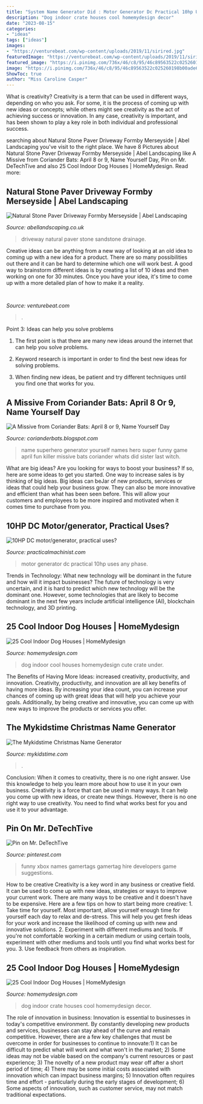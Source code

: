 ```yaml
---
title: "System Name Generator Did : Motor Generator Dc Practical 10hp Uses Any Phase"
description: "Dog indoor crate houses cool homemydesign decor"
date: "2023-08-15"
categories:
- "ideas"
tags: ["ideas"]
images:
- "https://venturebeat.com/wp-content/uploads/2019/11/sirired.jpg"
featuredImage: "https://venturebeat.com/wp-content/uploads/2019/11/sirired.jpg"
featured_image: "https://i.pinimg.com/736x/46/c8/95/46c89563522c025260198b00ade69834.jpg"
image: "https://i.pinimg.com/736x/46/c8/95/46c89563522c025260198b00ade69834.jpg"
ShowToc: true
author: "Miss Caroline Casper"
---
```



What is creativity?
Creativity is a term that can be used in different ways, depending on who you ask. For some, it is the process of coming up with new ideas or concepts; while others might see creativity as the act of achieving success or innovation. In any case, creativity is important, and has been shown to play a key role in both individual and professional success.

	

		
searching about Natural Stone Paver Driveway Formby Merseyside | Abel Landscaping you've visit to the right place. We have 8 Pictures about Natural Stone Paver Driveway Formby Merseyside | Abel Landscaping like A Missive from Coriander Bats: April 8 or 9, Name Yourself Day, Pin on Mr. DeTechTive and also 25 Cool Indoor Dog Houses | HomeMydesign. Read more:
		
    
## Natural Stone Paver Driveway Formby Merseyside | Abel Landscaping

<img loading=lazy src="http://www.abellandscaping.co.uk/wp-content/uploads/2016/11/Natural-Indian-sandstone-driveway-sandune-colour-with-lineal-drainage-system-flagstone-paver-driveway-2-1.jpg" onerror="this.onerror=null;this.src='https://tse1.mm.bing.net/th?id=OIP.PWhCdJHutHFtUi8yrGw1xgHaFj&amp;pid=15.1';" alt="Natural Stone Paver Driveway Formby Merseyside | Abel Landscaping">

_Source: abellandscaping.co.uk_

>driveway natural paver stone sandstone drainage. 

	

Creative ideas can be anything from a new way of looking at an old idea to coming up with a new idea for a product. There are so many possibilities out there and it can be hard to determine which one will work best. A good way to brainstorm different ideas is by creating a list of 10 ideas and then working on one for 30 minutes. Once you have your idea, it's time to come up with a more detailed plan of how to make it a reality.

    
## 

<img loading=lazy src="https://venturebeat.com/wp-content/uploads/2019/11/sirired.jpg" onerror="this.onerror=null;this.src='https://tse3.mm.bing.net/th?id=OIP.JLRusF0NhdqAVoxmYe6LnQHaDt&amp;pid=15.1';" alt="">

_Source: venturebeat.com_

>. 

	

Point 3: Ideas can help you solve problems
1. The first point is that there are many new ideas around the internet that can help you solve problems.
2. Keyword research is important in order to find the best new ideas for solving problems.

3. When finding new ideas, be patient and try different techniques until you find one that works for you.

    
## A Missive From Coriander Bats: April 8 Or 9, Name Yourself Day

<img loading=lazy src="http://4.bp.blogspot.com/-3ew9HinxGG4/U0I-OthMKOI/AAAAAAAAEXs/Z9XQ4KKoUeA/s1600/FF+-+Superhero+Name+Generator.jpg" onerror="this.onerror=null;this.src='https://tse4.mm.bing.net/th?id=OIP.CFQUTB1yY8g1r-BQPLd8wgHaJ4&amp;pid=15.1';" alt="A Missive from Coriander Bats: April 8 or 9, Name Yourself Day">

_Source: corianderbats.blogspot.com_

>name superhero generator yourself names hero super funny game april fun killer missive bats coriander whats did sister last witch. 

	

What are big ideas?
Are you looking for ways to boost your business? If so, here are some ideas to get you started. 
One way to increase sales is by thinking of big ideas. Big ideas can beJar of new products, services or ideas that could help your business grow. They can also be more innovative and efficient than what has been seen before. This will allow your customers and employees to be more inspired and motivated when it comes time to purchase from you.

    
## 10HP DC Motor/generator, Practical Uses?

<img loading=lazy src="https://www.practicalmachinist.com/vb/attachments/f11/201687d1498057259-10hp-dc-motor-generator-practical-uses-img_2079.jpg" onerror="this.onerror=null;this.src='https://tse1.mm.bing.net/th?id=OIP.14OC97m61vJM1scleC8lDQHaEk&amp;pid=15.1';" alt="10HP DC motor/generator, practical uses?">

_Source: practicalmachinist.com_

>motor generator dc practical 10hp uses any phase. 

	

Trends in Technology: What new technology will be dominant in the future and how will it impact businesses?
The future of technology is very uncertain, and it is hard to predict which new technology will be the dominant one. However, some technologies that are likely to become dominant in the next few years include artificial intelligence (AI), blockchain technology, and 3D printing.

    
## 25 Cool Indoor Dog Houses | HomeMydesign

<img loading=lazy src="http://homemydesign.com/wp-content/uploads/2014/04/indoor-dog-house-under-stair.jpg" onerror="this.onerror=null;this.src='https://tse2.mm.bing.net/th?id=OIP.HSu-Kby7C3HYjdWoPoYhgwHaJ7&amp;pid=15.1';" alt="25 Cool Indoor Dog Houses | HomeMydesign">

_Source: homemydesign.com_

>dog indoor cool houses homemydesign cute crate under. 

	

The Benefits of Having More Ideas: increased creativity, productivity, and innovation.
Creativity, productivity, and innovation are all key benefits of having more ideas. By increasing your idea count, you can increase your chances of coming up with great ideas that will help you achieve your goals. Additionally, by being creative and innovative, you can come up with new ways to improve the products or services you offer.

    
## The Mykidstime Christmas Name Generator

<img loading=lazy src="https://www.mykidstime.com/wp-content/uploads/2014/12/What’s-Your-Christmas-Name-pinterest.jpg" onerror="this.onerror=null;this.src='https://tse1.mm.bing.net/th?id=OIP.RkDdHIv7YZHqwVt1Hur4BgHaLG&amp;pid=15.1';" alt="The Mykidstime Christmas Name Generator">

_Source: mykidstime.com_

>. 

	

Conclusion: When it comes to creativity, there is no one right answer. Use this knowledge to help you learn more about how to use it in your own business.
Creativity is a force that can be used in many ways. It can help you come up with new ideas, or create new things. However, there is no one right way to use creativity. You need to find what works best for you and use it to your advantage.

    
## Pin On Mr. DeTechTive

<img loading=lazy src="https://i.pinimg.com/736x/46/c8/95/46c89563522c025260198b00ade69834.jpg" onerror="this.onerror=null;this.src='https://tse4.mm.bing.net/th?id=OIP.f16sNSfv4w1S5Mj-Qk_jUwHaD3&amp;pid=15.1';" alt="Pin on Mr. DeTechTive">

_Source: pinterest.com_

>funny xbox names gamertags gamertag hire developers game suggestions. 

	

How to be creative
Creativity is a key word in any business or creative field. It can be used to come up with new ideas, strategies or ways to improve your current work. There are many ways to be creative and it doesn't have to be expensive. Here are a few tips on how to start being more creative: 1. Take time for yourself. Most important, allow yourself enough time for yourself each day to relax and de-stress. This will help you get fresh ideas for your work and increase the likelihood of coming up with new and innovative solutions. 2. Experiment with different mediums and tools. If you're not comfortable working in a certain medium or using certain tools, experiment with other mediums and tools until you find what works best for you. 3. Use feedback from others as inspiration.

    
## 25 Cool Indoor Dog Houses | HomeMydesign

<img loading=lazy src="http://homemydesign.com/wp-content/uploads/2014/04/dog-crate-ideas.jpg" onerror="this.onerror=null;this.src='https://tse2.mm.bing.net/th?id=OIP.q8XeqRTdP9SuvdXsqA3wqgHaLK&amp;pid=15.1';" alt="25 Cool Indoor Dog Houses | HomeMydesign">

_Source: homemydesign.com_

>dog indoor crate houses cool homemydesign decor. 

	

The role of innovation in business:
Innovation is essential to businesses in today's competitive environment. By constantly developing new products and services, businesses can stay ahead of the curve and remain competitive. However, there are a few key challenges that must be overcome in order for businesses to continue to innovate:1) It can be difficult to predict what will work and what won't in the market; 2) Some ideas may not be viable based on the company's current resources or past experience; 3) The novelty of a new product may wear off after a short period of time; 4) There may be some initial costs associated with innovation which can impact business margins; 5) Innovation often requires time and effort - particularly during the early stages of development; 6) Some aspects of innovation, such as customer service, may not match traditional expectations.

